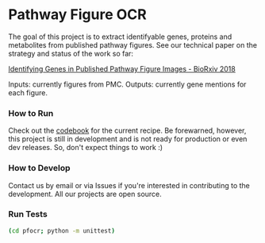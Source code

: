 Pathway Figure OCR
===
The goal of this project is to extract identifyable genes, proteins and metabolites from published pathway figures. See our technical paper on the strategy and status of the work so far:

[Identifying Genes in Published Pathway Figure Images - BioRxiv 2018](https://www.biorxiv.org/content/10.1101/379446v1)

Inputs: currently figures from PMC.
Outputs: currently gene mentions for each figure.

### How to Run
Check out the [codebook](codebook.md) for the current recipe. Be forewarned, however, this project is still in development and is not ready for production or even dev releases. So, don't expect things to work :)

### How to Develop
Contact us by email or via Issues if you're interested in contributing to the development. All our projects are open source.

### Run Tests

```sh
(cd pfocr; python -m unittest)
```
